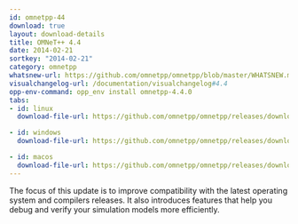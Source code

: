 ```yaml
---
id: omnetpp-44
download: true
layout: download-details
title: OMNeT++ 4.4
date: 2014-02-21
sortkey: "2014-02-21"
category: omnetpp
whatsnew-url: https://github.com/omnetpp/omnetpp/blob/master/WHATSNEW.md#omnet-44-dec-2013
visualchangelog-url: /documentation/visualchangelog#4.4
opp-env-command: opp_env install omnetpp-4.4.0
tabs:
- id: linux
  download-file-url: https://github.com/omnetpp/omnetpp/releases/download/omnetpp-4.4/omnetpp-4.4-src.tgz

- id: windows
  download-file-url: https://github.com/omnetpp/omnetpp/releases/download/omnetpp-4.4/omnetpp-4.4-src-windows.zip

- id: macos
  download-file-url: https://github.com/omnetpp/omnetpp/releases/download/omnetpp-4.4/omnetpp-4.4-src.tgz
---
```


The focus of this update is to improve compatibility with the latest operating
system and compilers releases. It also introduces features that help you debug
and verify your simulation models more efficiently.
